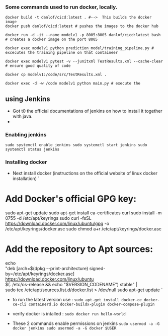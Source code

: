 ### Some commands used to run docker, locally.
```
docker build -t danlof/cicd:latest . #-->  This builds the docker image
docker push danlof/cicd:latest # pushes the images to the docker hub

docker run -d -it --name modelv1 -p 8005:8005 danlof/cicd:latest bash # creates a docker image on the port 8005

docker exec modelv1 python prediction_model/training_pipeline.py # excecutes the training pipeline on that containeer 

docker exec modelv1 pytest -v --junitxml TestResults.xml --cache-clear # ensure good quality of code 

docker cp modelv1:/code/src/TestResults.xml . 

docker exec -d -w /code modelv1 python main.py # execute the 
```

## using Jenkins 
- Got t0 the official documentations of jenkins on how to install it together with java.
-

### Enabling jenkins 
`sudo systemctl enable jenkins
sudo systemctl start jenkins
sudo systemctl status jenkins
`
### Installing docker
- Next install docker (instructions on the official website of linux docker installation)
`
# Add Docker's official GPG key:
sudo apt-get update
sudo apt-get install ca-certificates curl
sudo install -m 0755 -d /etc/apt/keyrings
sudo curl -fsSL https://download.docker.com/linux/ubuntu/gpg -o /etc/apt/keyrings/docker.asc
sudo chmod a+r /etc/apt/keyrings/docker.asc

# Add the repository to Apt sources:
echo \
  "deb [arch=$(dpkg --print-architecture) signed-by=/etc/apt/keyrings/docker.asc] https://download.docker.com/linux/ubuntu \
  $(. /etc/os-release && echo "$VERSION_CODENAME") stable" | \
  sudo tee /etc/apt/sources.list.d/docker.list > /dev/null
sudo apt-get update
`

- to run the latest version use :
`
sudo apt-get install docker-ce docker-ce-cli containerd.io docker-buildx-plugin docker-compose-plugin
`
- verify docker is intalled :
`sudo docker run hello-world`


- These 2 commands enable permissions on jenkins
`sudo usermod -a -G docker jenkins
sudo usermod -a -G docker $USER
`